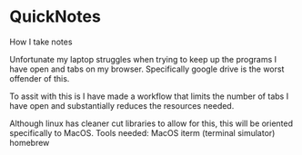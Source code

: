 # QuickNotes

How I take notes

Unfortunate my laptop struggles when trying to keep up the programs I have open and tabs on my browser. Specifically google drive is the worst offender of this. 

To assit with this is I have made a workflow that limits the number of tabs I have open and substantially reduces the resources needed. 

Although linux has cleaner cut libraries to allow for this, this will be oriented specifically to MacOS. 
Tools needed:
  MacOS
  iterm (terminal simulator) 
  homebrew 
  
